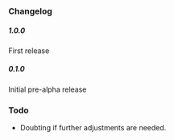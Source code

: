 ### Changelog

##### 1.0.0
First release

##### 0.1.0
Initial pre-alpha release

### Todo
- Doubting if further adjustments are needed.